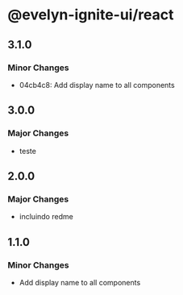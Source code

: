 # @evelyn-ignite-ui/react

## 3.1.0

### Minor Changes

- 04cb4c8: Add display name to all components

## 3.0.0

### Major Changes

- teste

## 2.0.0

### Major Changes

- incluindo redme

## 1.1.0

### Minor Changes

- Add display name to all components
